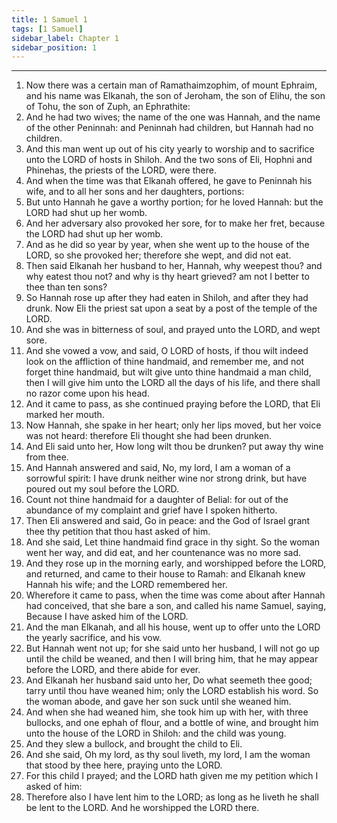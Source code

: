 ```yaml
---
title: 1 Samuel 1
tags: [1 Samuel]
sidebar_label: Chapter 1
sidebar_position: 1
---
```


---
1. Now there was a certain man of Ramathaimzophim, of mount Ephraim, and his name was Elkanah, the son of Jeroham, the son of Elihu, the son of Tohu, the son of Zuph, an Ephrathite:
2. And he had two wives; the name of the one was Hannah, and the name of the other Peninnah: and Peninnah had children, but Hannah had no children.
3. And this man went up out of his city yearly to worship and to sacrifice unto the LORD of hosts in Shiloh. And the two sons of Eli, Hophni and Phinehas, the priests of the LORD, were there.
4. And when the time was that Elkanah offered, he gave to Peninnah his wife, and to all her sons and her daughters, portions:
5. But unto Hannah he gave a worthy portion; for he loved Hannah: but the LORD had shut up her womb.
6. And her adversary also provoked her sore, for to make her fret, because the LORD had shut up her womb.
7. And as he did so year by year, when she went up to the house of the LORD, so she provoked her; therefore she wept, and did not eat.
8. Then said Elkanah her husband to her, Hannah, why weepest thou? and why eatest thou not? and why is thy heart grieved? am not I better to thee than ten sons?
9. So Hannah rose up after they had eaten in Shiloh, and after they had drunk. Now Eli the priest sat upon a seat by a post of the temple of the LORD.
10. And she was in bitterness of soul, and prayed unto the LORD, and wept sore.
11. And she vowed a vow, and said, O LORD of hosts, if thou wilt indeed look on the affliction of thine handmaid, and remember me, and not forget thine handmaid, but wilt give unto thine handmaid a man child, then I will give him unto the LORD all the days of his life, and there shall no razor come upon his head.
12. And it came to pass, as she continued praying before the LORD, that Eli marked her mouth.
13. Now Hannah, she spake in her heart; only her lips moved, but her voice was not heard: therefore Eli thought she had been drunken.
14. And Eli said unto her, How long wilt thou be drunken? put away thy wine from thee.
15. And Hannah answered and said, No, my lord, I am a woman of a sorrowful spirit: I have drunk neither wine nor strong drink, but have poured out my soul before the LORD.
16. Count not thine handmaid for a daughter of Belial: for out of the abundance of my complaint and grief have I spoken hitherto.
17. Then Eli answered and said, Go in peace: and the God of Israel grant thee thy petition that thou hast asked of him.
18. And she said, Let thine handmaid find grace in thy sight. So the woman went her way, and did eat, and her countenance was no more sad.
19. And they rose up in the morning early, and worshipped before the LORD, and returned, and came to their house to Ramah: and Elkanah knew Hannah his wife; and the LORD remembered her.
20. Wherefore it came to pass, when the time was come about after Hannah had conceived, that she bare a son, and called his name Samuel, saying, Because I have asked him of the LORD.
21. And the man Elkanah, and all his house, went up to offer unto the LORD the yearly sacrifice, and his vow.
22. But Hannah went not up; for she said unto her husband, I will not go up until the child be weaned, and then I will bring him, that he may appear before the LORD, and there abide for ever.
23. And Elkanah her husband said unto her, Do what seemeth thee good; tarry until thou have weaned him; only the LORD establish his word. So the woman abode, and gave her son suck until she weaned him.
24. And when she had weaned him, she took him up with her, with three bullocks, and one ephah of flour, and a bottle of wine, and brought him unto the house of the LORD in Shiloh: and the child was young.
25. And they slew a bullock, and brought the child to Eli.
26. And she said, Oh my lord, as thy soul liveth, my lord, I am the woman that stood by thee here, praying unto the LORD.
27. For this child I prayed; and the LORD hath given me my petition which I asked of him:
28. Therefore also I have lent him to the LORD; as long as he liveth he shall be lent to the LORD. And he worshipped the LORD there.